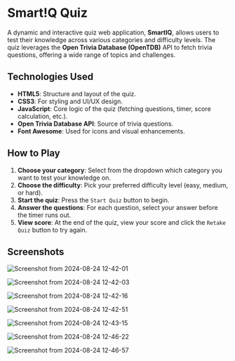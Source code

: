 # Smart!Q Quiz

A dynamic and interactive quiz web application, **SmartIQ**, allows users to test their knowledge across various categories and difficulty levels. The quiz leverages the **Open Trivia Database (OpenTDB)** API to fetch trivia questions, offering a wide range of topics and challenges. 

## Technologies Used

- **HTML5**: Structure and layout of the quiz.
- **CSS3**: For styling and UI/UX design.
- **JavaScript**: Core logic of the quiz (fetching questions, timer, score calculation, etc.).
- **Open Trivia Database API**: Source of trivia questions.
- **Font Awesome**: Used for icons and visual enhancements.

## How to Play

1. **Choose your category**: Select from the dropdown which category you want to test your knowledge on.
2. **Choose the difficulty**: Pick your preferred difficulty level (easy, medium, or hard).
3. **Start the quiz**: Press the `Start Quiz` button to begin.
4. **Answer the questions**: For each question, select your answer before the timer runs out.
5. **View score**: At the end of the quiz, view your score and click the `Retake Quiz` button to try again.

## Screenshots

![Screenshot from 2024-08-24 12-42-01](https://github.com/user-attachments/assets/48713ce7-7b83-4519-9543-33132b617362)

![Screenshot from 2024-08-24 12-42-03](https://github.com/user-attachments/assets/ac4382df-d5eb-4931-8e96-91fcae7a5b29)

![Screenshot from 2024-08-24 12-42-16](https://github.com/user-attachments/assets/61a71fed-26ae-4487-bd8a-c8ed7a45dc12)

![Screenshot from 2024-08-24 12-42-51](https://github.com/user-attachments/assets/ccee2c0f-66c2-4a1f-a403-7cf154db730d)

![Screenshot from 2024-08-24 12-43-15](https://github.com/user-attachments/assets/3abaea45-cfd2-4210-ad7c-917f410e0f83)

![Screenshot from 2024-08-24 12-46-22](https://github.com/user-attachments/assets/d4533773-0045-4345-becf-d2f2a56c00fc)

![Screenshot from 2024-08-24 12-46-57](https://github.com/user-attachments/assets/739e5a3d-327b-4c0a-94d0-8051940dc677)
